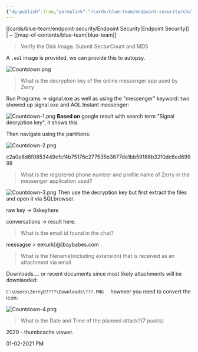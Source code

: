 ```yaml
---
{"dg-publish":true,"permalink":"/cards/blue-team/endpoint-security/challenges/countdown/"}
---
```


[[cards/blue-team/endpoint-security/Endpoint Security\|Endpoint Security]] | ~ [[map-of-contents/blue-team\|blue-team]]

> Verify the Disk Image. Submit SectorCount and MD5

A `.eo1` image is provided, we can provide this to autopsy.

![Countdown.png](/img/user/cards/blue-team/endpoint-security/images/Countdown.png)
> What is the decryption key of the online messenger app used by Zerry

Run Programs -> signal.exe as well as using the "messenger" keyword: two showed up signal.exe and AOL Instant messenger:

![Countdown-1.png](/img/user/cards/blue-team/endpoint-security/images/Countdown-1.png)
**Based on** google result with search term "Signal decryption key", it shows this

Then navigate using the partitions:

![Countdown-2.png](/img/user/cards/blue-team/endpoint-security/images/Countdown-2.png)

c2a0e8d6f0853449cfcf4b75176c277535b3677de1bb59186b32f0dc6ed69998

> What is the registered phone number and profile name of Zerry in the messenger application used?

![Countdown-3.png](/img/user/cards/blue-team/endpoint-security/images/Countdown-3.png)
Then use the decryption key but first extract the files and open it via SQLbrowser.

raw key -> 0xkeyhere

conversations -> result here.

> What is the email id found in the chat?

messagse > eekurk[@]baybabes.com

> What is the filename(including extension) that is received as an attachment via email

Downloads.... or recent documents since most likely attachments will be downlaoded:

`C:\Users\ZerryD????\Downloads\???.PNG	`
however you need to convert the icon:

![Countdown-4.png](/img/user/cards/blue-team/endpoint-security/images/Countdown-4.png)
> What is the Date and Time of the planned attack?_(7 points)_

2020 - thumbcache viewer.

01-02-2021 PM